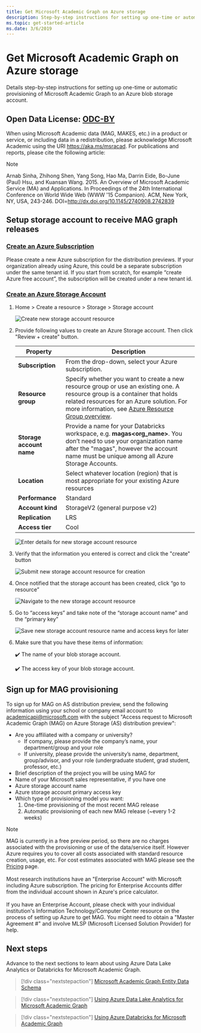 ```yaml
---
title: Get Microsoft Academic Graph on Azure storage
description: Step-by-step instructions for setting up one-time or automatic provisioning of Microsoft Academic Graph to an Azure blob storage account
ms.topic: get-started-article
ms.date: 3/6/2019
---
```

# Get Microsoft Academic Graph on Azure storage

Details step-by-step instructions for setting up one-time or automatic provisioning of Microsoft Academic Graph to an Azure blob storage account.

## Open Data License: [ODC-BY](https://opendatacommons.org/licenses/by/1.0/)

When using Microsoft Academic data (MAG, MAKES, etc.) in a product or service, or including data in a redistribution, please acknowledge Microsoft Academic using the URI https://aka.ms/msracad. For publications and reports, please cite the following article:

> [!NOTE]
> Arnab Sinha, Zhihong Shen, Yang Song, Hao Ma, Darrin Eide, Bo-June (Paul) Hsu, and Kuansan Wang. 2015. An Overview of Microsoft Academic Service (MA) and Applications. In Proceedings of the 24th International Conference on World Wide Web (WWW '15 Companion). ACM, New York, NY, USA, 243-246. DOI=http://dx.doi.org/10.1145/2740908.2742839

## Setup storage account to receive MAG graph releases

### [Create an Azure Subscription](https://azure.microsoft.com/en-us/get-started)

Please create a new Azure subscription for the distribution previews. If your organization already using Azure, this could be a separate subscription under the same tenant id. If you start from scratch, for example “create Azure free account”, the subscription will be created under a new tenant id.

### [Create an Azure Storage Account](https://docs.microsoft.com/en-us/azure/storage/common/storage-quickstart-create-account?tabs=portal)

1. Home > Create a resource > Storage > Storage account

    ![Create new storage account resource](media/create-storage-account/select.png "Create new storage account resource")

1.  Provide following values to create an Azure Storage account. Then click "Review + create" button.

    |Property  |Description  |
    |---------|---------|
    |**Subscription** | From the drop-down, select your Azure subscription. |
    |**Resource group** | Specify whether you want to create a new resource group or use an existing one. A resource group is a container that holds related resources for an Azure solution. For more information, see [Azure Resource Group overview](../azure-resource-manager/resource-group-overview.md). |
    |**Storage account name** | Provide a name for your Databricks workspace, e.g. **magas<org_name>**. You don’t need to use your organization name after the "magas", however the account name must be unique among all Azure Storage Accounts. |
    |**Location**    | Select whatever location (region) that is most appropriate for your existing Azure resources |
    |**Performance** | Standard |
    |**Account kind**| StorageV2 (general purpose v2) |
    |**Replication** | LRS |
    |**Access tier** | Cool |

    ![Enter details for new storage account resource](media/create-storage-account/details.png "Enter details for new storage account resource")

1. Verify that the information you entered is correct and click the "create" button

    ![Submit new storage account resource for creation](media/create-storage-account/submit.png "Submit new storage account resource for creation")

1. Once notified that the storage account has been created, click “go to resource”

    ![Navigate to the new storage account resource](media/create-storage-account/go-to-resource.png "Navigate to the new storage account resource")

1. Go to “access keys” and take note of the “storage account name” and the “primary key”

    ![Save new storage account resource name and access keys for later](media/create-storage-account/access-keys.png "Save new storage account resource name and access keys for later")

1. Make sure that you have these items of information:

   :heavy_check_mark:  The name of your blob storage account.

   :heavy_check_mark:  The access key of your blob storage account.

## Sign up for MAG provisioning

To sign up for MAG on AS distribution preview, send the following information using your school or company email account to <a href="mailto:academicapi@microsoft.com?subject=Access request to Microsoft Academic Graph (MAG) on Azure Storage (AS) distribution preview">academicapi@microsoft.com</a> with the subject "Access request to Microsoft Academic Graph (MAG) on Azure Storage (AS) distribution preview":

- Are you affiliated with a company or university?
  - If company, please provide the company’s name, your department/group and your role
  - If university, please provide the university’s name, department, group/advisor, and your role (undergraduate student, grad student, professor, etc.)
- Brief description of the project you will be using MAG for
- Name of your Microsoft sales representative, if you have one
- Azure storage account name
- Azure storage account primary access key
- Which type of provisioning model you want:
  1. One-time provisioning of the most recent MAG release
  1. Automatic provisioning of each new MAG release (~every 1-2 weeks)

> [!NOTE]
> MAG is currently in a free preview period, so there are no charges associated with the provisioning or use of the data/service itself. However Azure requires you to cover all costs associated with standard resource creation, usage, etc. For cost estimates associated with MAG please see the [Pricing](resources-pricing.md) page. <br/><br/>Most research institutions have an "Enterprise Account" with Microsoft including Azure subscription. The pricing for Enterprise Accounts differ from the individual account shown in Azure's price calculator. <br/><br/>If you have an Enterprise Account, please check with your individual institution's Information Technology/Computer Center resource on the process of setting up Azure to get MAG. You might need to obtain a "Master Agreement #" and involve MLSP (Microsoft Licensed Solution Provider) for help.

## Next steps

Advance to the next sections to learn about using Azure Data Lake Analytics or Databricks for Microsoft Academic Graph.

> [!div class="nextstepaction"]
>[Microsoft Academic Graph Entity Data Schema](reference-data-schema.md)

> [!div class="nextstepaction"]
>[Using Azure Data Lake Analytics for Microsoft Academic Graph](get-started-setup-azure-data-lake-analytics.md)

> [!div class="nextstepaction"]
>[Using Azure Databricks for Microsoft Academic Graph](get-started-databricks.md)

